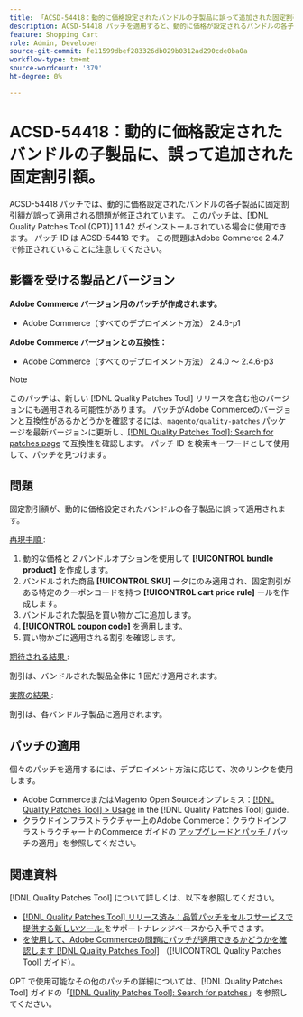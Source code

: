 ```yaml
---
title: 「ACSD-54418：動的に価格設定されたバンドルの子製品に誤って追加された固定割引額」
description: ACSD-54418 パッチを適用すると、動的に価格が設定されるバンドルの各子製品に固定割引額が誤って適用されるAdobe Commerceの問題を修正できます。
feature: Shopping Cart
role: Admin, Developer
source-git-commit: fe11599dbef283326db029b0312ad290cde0ba0a
workflow-type: tm+mt
source-wordcount: '379'
ht-degree: 0%

---
```


# ACSD-54418：動的に価格設定されたバンドルの子製品に、誤って追加された固定割引額。

ACSD-54418 パッチでは、動的に価格設定されたバンドルの各子製品に固定割引額が誤って適用される問題が修正されています。 このパッチは、[!DNL Quality Patches Tool (QPT)] 1.1.42 がインストールされている場合に使用できます。 パッチ ID は ACSD-54418 です。 この問題はAdobe Commerce 2.4.7 で修正されていることに注意してください。

## 影響を受ける製品とバージョン

**Adobe Commerce バージョン用のパッチが作成されます。**

* Adobe Commerce（すべてのデプロイメント方法） 2.4.6-p1

**Adobe Commerce バージョンとの互換性：**

* Adobe Commerce（すべてのデプロイメント方法） 2.4.0 ～ 2.4.6-p3

>[!NOTE]
>
>このパッチは、新しい [!DNL Quality Patches Tool] リリースを含む他のバージョンにも適用される可能性があります。 パッチがAdobe Commerceのバージョンと互換性があるかどうかを確認するには、`magento/quality-patches` パッケージを最新バージョンに更新し、[[!DNL Quality Patches Tool]: Search for patches page](https://experienceleague.adobe.com/tools/commerce-quality-patches/index.html) で互換性を確認します。 パッチ ID を検索キーワードとして使用して、パッチを見つけます。

## 問題

固定割引額が、動的に価格設定されたバンドルの各子製品に誤って適用されます。

<u> 再現手順 </u>:

1. 動的な価格と *2* バンドルオプションを使用して **[!UICONTROL bundle product]** を作成します。
1. バンドルされた商品 **[!UICONTROL SKU]** ータにのみ適用され、固定割引がある特定のクーポンコードを持つ **[!UICONTROL cart price rule]** ールを作成します。
1. バンドルされた製品を買い物かごに追加します。
1. **[!UICONTROL coupon code]** を適用します。
1. 買い物かごに適用される割引を確認します。

<u> 期待される結果 </u>:

割引は、バンドルされた製品全体に 1 回だけ適用されます。

<u> 実際の結果 </u>:

割引は、各バンドル子製品に適用されます。

## パッチの適用

個々のパッチを適用するには、デプロイメント方法に応じて、次のリンクを使用します。

* Adobe CommerceまたはMagento Open Sourceオンプレミス：[[!DNL Quality Patches Tool] > Usage](/help/tools/quality-patches-tool/usage.md) in the [!DNL Quality Patches Tool] guide.
* クラウドインフラストラクチャー上のAdobe Commerce：クラウドインフラストラクチャー上のCommerce ガイドの [ アップグレードとパッチ ](https://experienceleague.adobe.com/docs/commerce-cloud-service/user-guide/develop/upgrade/apply-patches.html)/ パッチの適用」を参照してください。

## 関連資料

[!DNL Quality Patches Tool] について詳しくは、以下を参照してください。

* [[!DNL Quality Patches Tool]  リリース済み：品質パッチをセルフサービスで提供する新しいツール ](https://experienceleague.adobe.com/en/docs/commerce-knowledge-base/kb/announcements/commerce-announcements/magento-quality-patches-released-new-tool-to-self-serve-quality-patches) をサポートナレッジベースから入手できます。
* [ を使用して、Adobe Commerceの問題にパッチが適用できるかどうかを確認します  [!DNL Quality Patches Tool]](/help/tools/quality-patches-tool/patches-available-in-qpt/check-patch-for-magento-issue-with-magento-quality-patches.md) （[!UICONTROL Quality Patches Tool] ガイド）。


QPT で使用可能なその他のパッチの詳細については、[!DNL Quality Patches Tool] ガイドの「[[!DNL Quality Patches Tool]: Search for patches](https://experienceleague.adobe.com/tools/commerce-quality-patches/index.html)」を参照してください。
